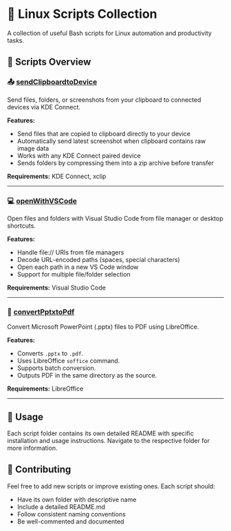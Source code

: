 # 🐧 Linux Scripts Collection

A collection of useful Bash scripts for Linux automation and productivity tasks.

## 📁 Scripts Overview

### 📤 [sendClipboardtoDevice](./sendClipboardtoDevice/)
Send files, folders, or screenshots from your clipboard to connected devices via KDE Connect.

**Features:**
- Send files that are copied to clipboard directly to your device
- Automatically send latest screenshot when clipboard contains raw image data
- Works with any KDE Connect paired device
- Sends folders by compressing them into a zip archive before transfer

**Requirements:** KDE Connect, xclip

---

### 💻 [openWithVSCode](./openWithVSCode/)
Open files and folders with Visual Studio Code from file manager or desktop shortcuts.

**Features:**
- Handle file:// URIs from file managers
- Decode URL-encoded paths (spaces, special characters)
- Open each path in a new VS Code window
- Support for multiple file/folder selection

**Requirements:** Visual Studio Code

---

### 🔄 [convertPptxtoPdf](./convertPptxtoPdf/)
Convert Microsoft PowerPoint (.pptx) files to PDF using LibreOffice.

**Features:**
- Converts `.pptx` to `.pdf`.
- Uses LibreOffice `soffice` command.
- Supports batch conversion.
- Outputs PDF in the same directory as the source.

**Requirements:** LibreOffice

---

## 📝 Usage

Each script folder contains its own detailed README with specific installation and usage instructions. Navigate to the respective folder for more information.

## 🤝 Contributing

Feel free to add new scripts or improve existing ones. Each script should:
- Have its own folder with descriptive name
- Include a detailed README.md
- Follow consistent naming conventions
- Be well-commented and documented
